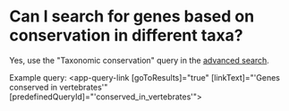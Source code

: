 # Can I search for genes based on conservation in different taxa?
<!-- pombase_categories: Orthology,Finding data -->

Yes, use the "Taxonomic conservation" query in the [advanced search](/query).

Example query: <app-query-link [goToResults]="true" [linkText]="'Genes conserved in vertebrates'"
    [predefinedQueryId]="'conserved_in_vertebrates'">
</app-query-link>

